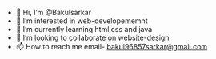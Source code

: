 - 👋 Hi, I’m @Bakulsarkar
- 👀 I’m interested in web-developememnt
- 🌱 I’m currently learning html,css and java
- 💞️ I’m looking to collaborate on website-design
- 📫 How to reach me email- bakul96857sarkar@gmail.com

<!---
Bakulsarkar/Bakulsarkar is a ✨ special ✨ repository because its `README.md` (this file) appears on your GitHub profile.
You can click the Preview link to take a look at your changes.
--->
